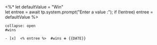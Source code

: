  <%*
let defaultValue = "Win"  
let entree = await tp.system.prompt("Enter a value :");
if (!entree) entree = defaultValue
%>

`````ad-success
collapse: open
#wins 

- [x]  <% entree %>  #wins ➕ {{DATE}} 
`````
